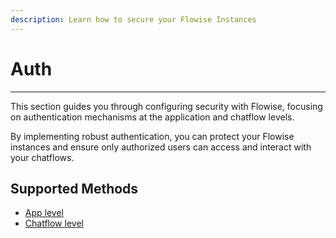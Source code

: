 ```yaml
---
description: Learn how to secure your Flowise Instances
---
```


# Auth

---

This section guides you through configuring security with Flowise, focusing on authentication mechanisms at the application and chatflow levels.&#x20;

By implementing robust authentication, you can protect your Flowise instances and ensure only authorized users can access and interact with your chatflows.

## Supported Methods

-   [App level](app-level.md)
-   [Chatflow level](chatflow-level.md)
